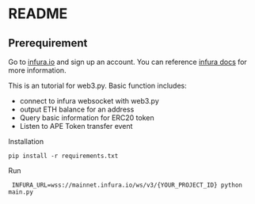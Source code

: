 # README

## Prerequirement

Go to [infura.io](https://infura.io/) and sign up an account. You can reference [infura docs](https://docs.infura.io/infura/getting-started) for more information.

This is an tutorial for web3.py. Basic function includes:

* connect to infura websocket with web3.py
* output ETH balance for an address
* Query basic information for ERC20 token
* Listen to APE Token transfer event 

Installation

`pip install -r requirements.txt`

Run

` INFURA_URL=wss://mainnet.infura.io/ws/v3/{YOUR_PROJECT_ID} python main.py`

